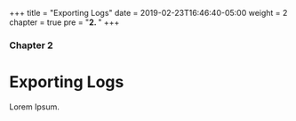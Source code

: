 +++
title = "Exporting Logs"
date = 2019-02-23T16:46:40-05:00
weight = 2
chapter = true
pre = "<b>2. </b>"
+++

### Chapter 2

# Exporting Logs

Lorem Ipsum.